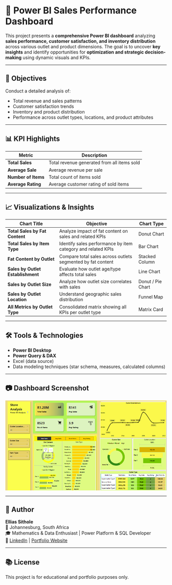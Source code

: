# 🧮 Power BI Sales Performance Dashboard

This project presents a **comprehensive Power BI dashboard** analyzing **sales performance, customer satisfaction, and inventory distribution** across various outlet and product dimensions. The goal is to uncover **key insights** and identify opportunities for **optimization and strategic decision-making** using dynamic visuals and KPIs.

---

## 🎯 Objectives

Conduct a detailed analysis of:
- Total revenue and sales patterns
- Customer satisfaction trends
- Inventory and product distribution
- Performance across outlet types, locations, and product attributes

---

## 📊 KPI Highlights

| Metric             | Description                                             |
|--------------------|---------------------------------------------------------|
| **Total Sales**     | Total revenue generated from all items sold            |
| **Average Sale**    | Average revenue per sale                               |
| **Number of Items** | Total count of items sold                              |
| **Average Rating**  | Average customer rating of sold items                  |

---

## 📈 Visualizations & Insights

| Chart Title                          | Objective                                                                                      | Chart Type        |
|-------------------------------------|-----------------------------------------------------------------------------------------------|-------------------|
| **Total Sales by Fat Content**      | Analyze impact of fat content on sales and related KPIs                                       | Donut Chart       |
| **Total Sales by Item Type**        | Identify sales performance by item category and related KPIs                                  | Bar Chart         |
| **Fat Content by Outlet**           | Compare total sales across outlets segmented by fat content                                   | Stacked Column    |
| **Sales by Outlet Establishment**   | Evaluate how outlet age/type affects total sales                                               | Line Chart        |
| **Sales by Outlet Size**            | Analyze how outlet size correlates with sales                                                  | Donut / Pie Chart |
| **Sales by Outlet Location**        | Understand geographic sales distribution                                                       | Funnel Map        |
| **All Metrics by Outlet Type**      | Consolidated matrix showing all KPIs per outlet type                                           | Matrix Card       |

---

## 🛠 Tools & Technologies

- **Power BI Desktop**
- **Power Query & DAX**
- Excel (data source)
- Data modeling techniques (star schema, measures, calculated columns)

---

## 📷 Dashboard Screenshot

![Sales Dashboard Screenshot](powerbi.png) <!-- Replace with actual screenshot name -->

---

## 📌 Author

**Ellias Sithole**  
📍 Johannesburg, South Africa  
🎓 Mathematics & Data Enthusiast | Power Platform & SQL Developer  
🔗 [LinkedIn](linkedin.com/in/ellias-elijah-sithole-4850b0139) | [Portfolio Website](babakaelijah.github.io/portoflio-website/ )

---

## 📚 License

This project is for educational and portfolio purposes only.
